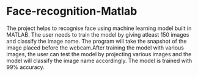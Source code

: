 # Face-recognition-Matlab
The project helps to recognise face using machine learning model built in MATLAB. The user needs to train the model by giving atleast 150 images and classify the image name. The program will take the snapshot of the image placed before the webcam.After training the model with various images, the user can test the model by projecting various images and the model will classify the image name accordingly. The model is trained with 99% accuracy.  
